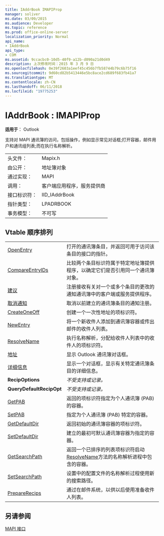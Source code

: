 ```yaml
---
title: IAddrBook IMAPIProp
manager: soliver
ms.date: 03/09/2015
ms.audience: Developer
ms.topic: reference
ms.prod: office-online-server
localization_priority: Normal
api_name:
- IAddrBook
api_type:
- COM
ms.assetid: 9ccacbc0-10d5-40f9-a12b-d090a21d0d49
description: 上次修改时间：2015 年 3 月 9 日
ms.openlocfilehash: 0e39f2603a1eef45c456b7fb58744b79c6b75f16
ms.sourcegitcommit: 9d60cd82b5413446e5bc8ace2cd689f683fb41a7
ms.translationtype: MT
ms.contentlocale: zh-CN
ms.lasthandoff: 06/11/2018
ms.locfileid: "19775253"
---
```

# <a name="iaddrbook--imapiprop"></a>IAddrBook : IMAPIProp

  
  
**适用于**： Outlook 
  
支持对 MAPI 通讯簿的访问，包括操作，例如显示常见对话框;打开容器，邮件用户和通讯组列表;而在执行名称解析。
  
|||
|:-----|:-----|
|头文件：  <br/> |Mapix.h  <br/> |
|由公开：  <br/> |地址簿对象  <br/> |
|通过实现：  <br/> |MAPI  <br/> |
|调用：  <br/> |客户端应用程序，服务提供商  <br/> |
|接口标识符：  <br/> |IID_IAddrBook  <br/> |
|指针类型：  <br/> |LPADRBOOK  <br/> |
|事务模型：  <br/> |不可写  <br/> |
   
## <a name="vtable-order"></a>Vtable 顺序排列

|||
|:-----|:-----|
|[OpenEntry](iaddrbook-openentry.md) <br/> |打开的通讯簿条目，并返回可用于访问该条目的接口的指针。  <br/> |
|[CompareEntryIDs](iaddrbook-compareentryids.md) <br/> |比较两个条目标识符属于特定地址簿提供程序，以确定它们是否引用同一个通讯簿对象。  <br/> |
|[建议](iaddrbook-advise.md) <br/> |注册接收有关对一个或多个条目的更改的通知通讯簿中的客户端或服务提供程序。  <br/> |
|[取消通知](iaddrbook-unadvise.md) <br/> |取消以前建立的通讯簿条目的通知注册。  <br/> |
|[CreateOneOff](iaddrbook-createoneoff.md) <br/> |创建一个一次性地址的项标识符。  <br/> |
|[NewEntry](iaddrbook-newentry.md) <br/> |将一个新收件人添加到通讯簿容器或传出邮件的收件人列表。  <br/> |
|[ResolveName](iaddrbook-resolvename.md) <br/> |执行名称解析，分配给收件人列表中的收件人的项标识符。  <br/> |
|[地址](iaddrbook-address.md) <br/> |显示 Outlook 通讯簿对话框。  <br/> |
|[详细信息](iaddrbook-details.md) <br/> |显示一个对话框，显示有关特定通讯簿条目的详细信息。  <br/> |
|**RecipOptions** <br/> | *不受支持或记录。*  <br/> |
|**QueryDefaultRecipOpt** <br/> | *不受支持或记录。*  <br/> |
|[GetPAB](iaddrbook-getpab.md) <br/> |返回的项标识符指定为个人通讯簿 (PAB) 的容器。  <br/> |
|[SetPAB](iaddrbook-setpab.md) <br/> |指定为个人通讯簿 (PAB) 特定的容器。  <br/> |
|[GetDefaultDir](iaddrbook-getdefaultdir.md) <br/> |返回初始的通讯簿容器的项标识符。  <br/> |
|[SetDefaultDir](iaddrbook-setdefaultdir.md) <br/> |建立的最初可默认通讯簿容器为指定的容器。  <br/> |
|[GetSearchPath](iaddrbook-getsearchpath.md) <br/> |返回一个已排序的列表项标识符启动[ResolveName](iaddrbook-resolvename.md)方法的名称解析进程中包含的容器。  <br/> |
|[SetSearchPath](iaddrbook-setsearchpath.md) <br/> |设置中的配置文件的名称解析过程使用新的搜索路径。  <br/> |
|[PrepareRecips](iaddrbook-preparerecips.md) <br/> |通过在邮件系统，以供以后使用准备收件人列表。  <br/> |
   
## <a name="see-also"></a>另请参阅



[MAPI 接口](mapi-interfaces.md)


